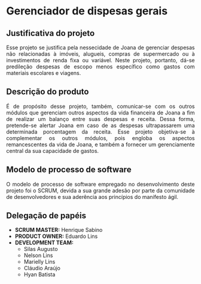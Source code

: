 # Gerenciador de dispesas gerais

## Justificativa do projeto
<p style="text-align:justify"> Esse projeto se justifica pela nessecidade de Joana de gerenciar despesas não relacionadas à imóveis, alugueis, compras de supermercado ou à investimentos de renda fixa ou variável. Neste projeto, portanto, dá-se predileção despesas de escopo menos específico como gastos com materiais escolares e viagens.</p>

## Descrição do produto
<p style="text-align:justify"> É de propósito desse projeto, também, comunicar-se com os outros módulos que gerenciam outros aspectos da vida financeira de Joana a fim de realizar um balanço entre suas despesas e receita. Dessa forma, pretende-se alertar Joana em caso de as despesas ultrapassarem uma determinada porcentagem da receita. Esse projeto objetiva-se à complementar os outros módulos, pois engloba os aspectos remancescentes da vida de Joana, e também a fornecer um gerenciamente central da sua capacidade de gastos.</p>

## Modelo de processo de software
<p style="text-align:justify">O modelo de processo de software empregado no desenvolvimento deste projeto foi o SCRUM, devida a sua grande adesão por parte da comunidade de desenvolvedores e sua aderência aos princípios do manifesto ágil.</p>

## Delegação de papéis
<ul>
    <li><b>SCRUM MASTER:</b> Henrique Sabino</li>
    <li><b>PRODUCT OWNER:</b> Eduardo Lins</li>
    <li><b>DEVELOPMENT TEAM:</b>
        <ul>
            <li>Silas Augusto</li>
            <li>Nelson Lins</li>
            <li>Marielly Lins</li>
            <li>Cláudio Araújo</li>
            <li>Hyan Batista</li>
        </ul>
    </li>
</ul>